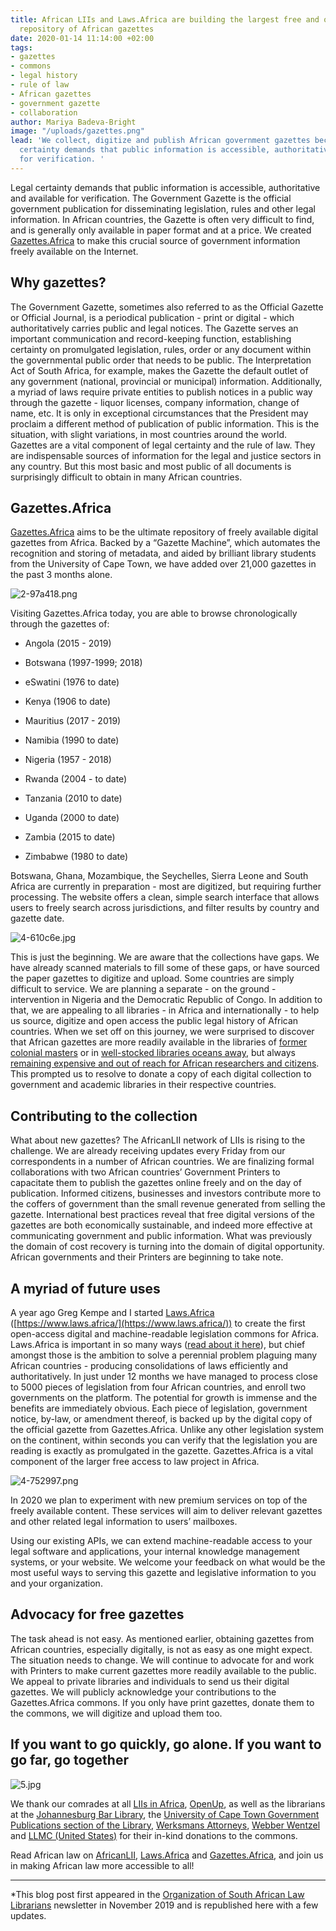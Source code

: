 ```yaml
---
title: African LIIs and Laws.Africa are building the largest free and open access
  repository of African gazettes
date: 2020-01-14 11:14:00 +02:00
tags:
- gazettes
- commons
- legal history
- rule of law
- African gazettes
- government gazette
- collaboration
author: Mariya Badeva-Bright
image: "/uploads/gazettes.png"
lead: 'We collect, digitize and publish African government gazettes because legal
  certainty demands that public information is accessible, authoritative and available
  for verification. '
---
```


Legal certainty demands that public information is accessible, authoritative and available for verification. The Government Gazette is the official government publication for disseminating legislation, rules and other legal information. In African countries, the Gazette is often very difficult to find, and is generally only available in paper format and at a price. We created [Gazettes.Africa](https://gazettes.africa) to make this crucial source of government information freely available on the Internet.

## Why gazettes?

The Government Gazette, sometimes also referred to as the Official Gazette or Official Journal, is a periodical publication - print or digital - which authoritatively carries public and legal notices. The Gazette serves an important communication and record-keeping function, establishing certainty on promulgated legislation, rules, order or any document within the governmental public order that needs to be public.  The Interpretation Act of South Africa, for example, makes the Gazette the default outlet of any government (national, provincial or municipal) information.  Additionally, a myriad of laws require private entities to publish notices in a public way through the gazette - liquor licenses, company information, change of name, etc.  It is only in exceptional circumstances that the President may proclaim a different method of publication of public information. This is the situation, with slight variations, in most countries around the world. Gazettes are a vital component of legal certainty and the rule of law. They are indispensable sources of information for the legal and justice sectors in any country.  But this most basic and most public of all documents is surprisingly difficult to obtain in many African countries.

## Gazettes.Africa

[Gazettes.Africa](https://gazettes.africa/) aims to be the ultimate repository of freely available digital gazettes from Africa. Backed by a “Gazette Machine”, which automates the recognition and storing of metadata, and aided by brilliant library students from the University of Cape Town, we have added over 21,000 gazettes in the past 3 months alone.

![2-97a418.png](/uploads/2-97a418.png)

Visiting Gazettes.Africa today, you are able to browse chronologically through the gazettes of:

* Angola (2015 - 2019)

* Botswana (1997-1999; 2018)

* eSwatini (1976 to date)

* Kenya (1906 to date)

* Mauritius (2017 - 2019)

* Namibia (1990 to date)

* Nigeria (1957 - 2018)

* Rwanda (2004 - to date)

* Tanzania (2010 to date)

* Uganda (2000 to date)

* Zambia (2015 to date)

* Zimbabwe (1980 to date)

Botswana,  Ghana, Mozambique, the Seychelles, Sierra Leone and South Africa are currently in preparation - most are digitized, but requiring further processing. The website offers a clean, simple search interface that allows users to freely search across jurisdictions, and filter results by country and gazette date.

![4-610c6e.jpg](/uploads/4-610c6e.jpg)

This is just the beginning.  We are aware that the collections have gaps.  We have already scanned materials to fill some of these gaps, or have sourced the paper gazettes to digitize and upload.  Some countries are simply difficult to service.  We are planning a separate - on the  ground - intervention in Nigeria and the Democratic Republic of Congo.  In addition to that, we are appealing to all libraries - in Africa and internationally - to help us source, digitize and open access the public legal history of African countries.  When we set off on this journey, we were surprised to discover that African gazettes are more readily available in the libraries of [former colonial masters](http://explore.bl.uk/primo_library/libweb/action/search.do?fn=search&ct=search&initialSearch=true&mode=Basic&tab=local_tab&indx=21&dum=true&srt=rank&vid=BLVU1&frbg=&fctN=facet_rtype&fctV=Newspapers&tb=t&vl%28freeText0%29=Tanganyika+gazette&scp.scps=scope%3A%28BLCONTENT%29&vl%282084770704UI0%29=any&vl%282084770704UI0%29=title&vl%282084770704UI0%29=any)  or in [well-stocked libraries oceans away](https://onesearch.library.northeastern.edu/primo-explore/search?institution=NEU&vid=NU&group=GUEST&onCampus=true&displayMode=full&pcAvailabiltyMode=true&query=any,contains,Nigeria%20gazette&primoQueryTemp=Nigeria%20gazette&op=%EF%80%82&lang=en_US), but always [remaining expensive and out of reach for African researchers and citizens](https://microform.digital/boa/collections/80/colonial-law-in-africa-1946-1966). This prompted us to resolve to donate a copy of each digital collection to government and academic libraries in their respective countries.

## Contributing to the collection

What about new gazettes? The AfricanLII network of LIIs is rising to the challenge. We are already receiving updates every Friday from our correspondents in a number of African countries. We are finalizing formal collaborations with two African countries’ Government Printers to capacitate them to publish the gazettes online freely and on the day of publication. Informed citizens, businesses and investors contribute more to the coffers of government than the small revenue generated from selling the gazette. International best practices reveal that free digital versions of the gazettes are both economically sustainable, and indeed more effective at communicating government and public information. What was previously the domain of cost recovery is turning into the domain of digital opportunity. African governments and their Printers are beginning to take note.

## A myriad of future uses

A year ago Greg Kempe and I started [Laws.Africa](https://www.laws.africa/) ([https://www.laws.africa/](https://www.laws.africa/)) to create the first open-access digital and machine-readable legislation commons for Africa. Laws.Africa is important in so many ways ([read about it here](laws.africa/2019/02/14/govt-law-cloud-computing.html)), but chief amongst those is the ambition to solve a perennial problem plaguing many African countries - producing consolidations of laws efficiently and authoritatively.  In just under 12 months we have managed to process close to 5000 pieces of legislation from four African countries, and enroll two governments on the platform.  The potential for growth is immense and the benefits are immediately obvious.  Each piece of legislation, government notice, by-law, or amendment thereof, is backed up by the digital copy of the official gazette from Gazettes.Africa.  Unlike any other legislation system on the continent, within seconds you can verify that the legislation you are reading is exactly as promulgated in the gazette. Gazettes.Africa is a vital component of the larger free access to law project in Africa.

![4-752997.png](/uploads/4-752997.png)

In 2020 we plan to experiment with new premium services on top of the freely available content. These services will aim to deliver relevant gazettes and other related legal information to users’ mailboxes.

Using our existing APIs, we can extend machine-readable access to your legal software and applications, your internal knowledge management systems, or your website.  We welcome your feedback on what would be the most useful ways to serving this gazette and legislative information to you and your organization.

## Advocacy for free gazettes

The task ahead is not easy. As mentioned earlier, obtaining gazettes from African countries, especially digitally, is not as easy as one might expect. The situation needs to change. We will continue to advocate for and work with Printers to make current gazettes more readily available to the public.  We appeal to private libraries and individuals to send us their digital gazettes. We will publicly acknowledge your contributions to the Gazettes.Africa commons.  If you only have print gazettes, donate them to the commons, we will digitize and upload them too.

## If you want to go quickly, go alone. If you ​want to go far, go together

![5.jpg](/uploads/5.jpg)

We thank our comrades at all [LIIs in Africa](https://www.africanlii.org/), [OpenUp](https://openup.org.za/), as well as the librarians at the [Johannesburg Bar Library](https://johannesburgbar.co.za/library/), the [University of Cape Town Government Publications section of the Library](http://www.governmentpublications.lib.uct.ac.za/), [Werksmans Attorneys](https://www.werksmans.com/), [Webber Wentzel](www.webberwentzel.com/) and [LLMC (United States)](http://llmc.com/) for their in-kind donations to the commons.

Read African law on [AfricanLII](https://africanlii.org/), [Laws.Africa](https://laws.africa/) and [Gazettes.Africa](https://gazettes.africa/), and join us in making African law more accessible to all!

---

*This blog post first appeared in the [Organization of South African Law Librarians](https://www.osall.org.za/) newsletter in November 2019 and is republished here with a few updates.